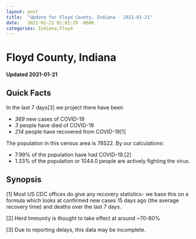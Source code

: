 ```yaml
---
layout: post
title:  "Update for Floyd County, Indiana - 2021-01-21"
date:   2021-01-21 01:01:29 -0600
categories: Indiana,Floyd
---
```


# Floyd County, Indiana
#### Updated 2021-01-21

## Quick Facts

In the last 7 days[3] we project there have been
- *369* new cases of COVID-19
- *3* people have died of COVID-19
- *214* people have recovered from COVID-19[1]

The population in this census area is 78522. By our calculations:
- 7.99% of the population have had COVID-19.[2]
- 1.33% of the population or 1044.0 people are actively fighting the virus.

## Synopsis




[1] Most US CDC offices do give any recovery statistics- we base this on a formula which looks at confirmed new cases
15 days ago (the average recovery time) and deaths over the last 7 days.

[2] Herd Immunity is thought to take effect at around ~70-80%

[3] Due to reporting delays, this data may be incomplete.
 
    